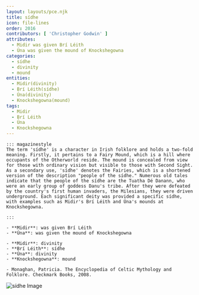 ```yaml
---
layout: layouts/pce.njk
title: sídhe
icon: file-lines
order: 2016
contributors: [ 'Christopher Godwin' ]
attributes:
  - Midir was given Brí Léith
  - Úna was given the mound of Knockshegowna
categories:
  - sídhe
  - divinity
  - mound
entities:
  - Midir(divinity)
  - Brí Léith(sídhe)
  - Úna(divinity)
  - Knockshegowna(mound)
tags:
  - Midir
  - Brí Léith
  - Úna
  - Knockshegowna
---
```

``` tab [group1:Info]
::: magazinestyle
The term 'sídhe' is a character in Irish folklore and holds a two-fold meaning. Firstly, it pertains to a Fairy Mound, which is a hill where occupants of the Otherworld reside. The mound is concealed from view for those with ordinary vision but visible to those with Second Sight. As a secondary use, 'sídhe' denotes the Fairies, which is a shortened version of the description "people of the sídhe." Numerous old tales indicate that the people of the sídhe are the Tuatha Dé Danann, who were an early group of goddess Danu's tribe. After they were defeated by the country's first human invaders, the Milesians, they were driven underground. Each significant deity was provided a specific sídhe, with examples such as Midir's Brí Léith and Úna's mounds at Knockshegowna.

:::
```
``` tab [group1:Attributes]
- **Midir**: was given Brí Léith
- **Úna**: was given the mound of Knockshegowna
```
``` tab [group1:Entities]
- **Midir**: divinity
- **Brí Léith**: sídhe
- **Úna**: divinity
- **Knockshegowna**: mound
```
``` tab [group1:Sources]
- Monaghan, Patricia. The Encyclopedia of Celtic Mythology and Folklore. Checkmark Books, 2008.
```
![sídhe Image](['https://upload.wikimedia.org/wikipedia/commons/thumb/6/65/Four_Provinces_Flag.svg/1200px-Four_Provinces_Flag.svg.png'])
